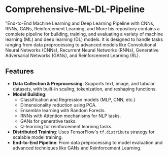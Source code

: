# Comprehensive-ML-DL-Pipeline
"End-to-End Machine Learning and Deep Learning Pipeline with CNNs, RNNs, GANs, Reinforcement Learning, and More
his repository contains a complete pipeline for building, training, and evaluating a variety of machine learning (ML) and deep learning (DL) models. It is designed to handle tasks ranging from data preprocessing to advanced models like Convolutional Neural Networks (CNNs), Recurrent Neural Networks (RNNs), Generative Adversarial Networks (GANs), and Reinforcement Learning (RL).

## Features
- **Data Collection & Preprocessing**: Supports text, image, and tabular datasets, with built-in scaling, tokenization, and reshaping functions.
- **Model Building**:
  - Classification and Regression models (MLP, CNN, etc.)
  - Dimensionality reduction using PCA.
  - Ensemble learning with Random Forests.
  - RNNs with Attention mechanisms for NLP tasks.
  - GANs for generative tasks.
  - Q-learning for reinforcement learning tasks.
- **Distributed Training**: Uses TensorFlow's `tf.distribute` strategy for scalable model training.
- **End-to-End Pipeline**: From data preprocessing to model evaluation and advanced techniques like GANs and Reinforcement Learning.
